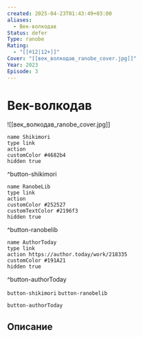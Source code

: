 ```yaml
---
created: 2025-04-23T01:43:49+03:00
aliases:
  - Век-волкодав
Status: defer
Type: ranobe
Rating:
  - "[[®️12|12+]]"
Cover: "[[век_волкодав_ranobe_cover.jpg]]"
Year: 2023
Episode: 3
---
```


# Век-волкодав

![[век_волкодав_ranobe_cover.jpg]]


```button
name Shikimori
type link
action 
customColor #4682b4
hidden true
```
^button-shikimori

```button
name RanobeLib
type link
action 
customColor #252527
customTextColor #2196f3
hidden true
```
^button-ranobelib

```button
name AuthorToday
type link
action https://author.today/work/218335
customColor #191A21
hidden true
```
^button-authorToday



`button-shikimori` `button-ranobelib`

`button-authorToday`

## Описание


